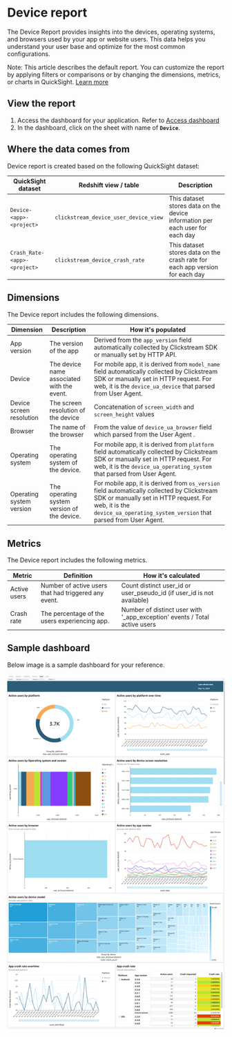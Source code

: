 # Device report
The Device Report provides insights into the devices, operating systems, and browsers used by your app or website users. This data helps you understand your user base and optimize for the most common configurations.

Note: This article describes the default report. You can customize the report by applying filters or comparisons or by changing the dimensions, metrics, or charts in QuickSight. [Learn more](https://docs.aws.amazon.com/quicksight/latest/user/working-with-visuals.html)


## View the report

1. Access the dashboard for your application. Refer to [Access dashboard](index.md)
2. In the dashboard, click on the sheet with name of **`Device`**.

## Where the data comes from

Device report is created based on the following QuickSight dataset:

|QuickSight dataset | Redshift view / table| Description | 
|----------|--------------------|------------------|
|`Device-<app>-<project>`|`clickstream_device_user_device_view` | This dataset stores data on the device information per each user for each day|
|`Crash_Rate-<app>-<project>`|`clickstream_device_crash_rate` | This dataset stores data on the crash rate for each app version for each day|


## Dimensions

The Device report includes the following dimensions. 

|Dimension | Description| How it's populated| 
|----------|--------------------|---------|
| App version | The version of the app  | Derived from the `app_version` field automatically collected by Clickstream SDK or manually set by HTTP API. |
| Device | The device name associated with the event. | For mobile app, it is derived from `model_name` field automatically collected by Clickstream SDK or manually set in HTTP request. For web, it is the `device_ua_device` that parsed from User Agent.|
| Device screen resolution | The screen resolution of the device  | Concatenation of `screen_width` and `screen_height` values|
| Browser | The name of the browser  | From the value of `device_ua_browser` field which parsed from the User Agent .|
| Operating system | The operating system of the device. | For mobile app, it is derived from `platform` field automatically collected by Clickstream SDK or manually set in HTTP request. For web, it is the `device_ua_operating_system` that parsed from User Agent.|
| Operating system version | The operating system version of the device. | For mobile app, it is derived from `os_version` field automatically collected by Clickstream SDK or manually set in HTTP request. For web, it is the `device_ua_operating_system_version` that parsed from User Agent.|

## Metrics
The Device report includes the following metrics.

|Metric | Definition| How it's calculated| 
|----------|--------------------|---------|
| Active users | Number of active users that had triggered any event.| Count distinct user_id or user_pseudo_id (if user_id is not available) |
| Crash rate | The percentage of the users experiencing app. | Number of distinct user with '_app_exception' events /  Total active users|

## Sample dashboard
Below image is a sample dashboard for your reference.

![dashboard-device](../../images/analytics/dashboard/device.png)